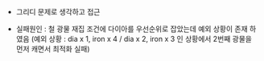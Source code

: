 - 그리디 문제로 생각하고 접근

- 실패원인 : 철 광물 재집 조건에 다이아를 우선순위로 잡았는데 예외 상황이 존재 하였음
    (예외 상황 : dia x 1, iron x 4 / dia x 2, iron x 3 인 상황에서 2번째 광물을 먼저 캐면서 최적화 실패)
